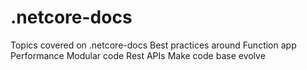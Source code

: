# .netcore-docs

Topics covered on .netcore-docs
Best practices around
Function app 
Performance 
Modular code
Rest APIs
Make code base evolve
